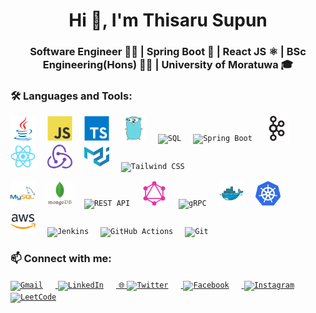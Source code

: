 <h1 align="center">Hi 👋, I'm Thisaru Supun</h1>
<h3 align="center">Software Engineer 👨‍💻 | Spring Boot 🍃 | React JS ⚛ | BSc Engineering(Hons) 👨‍🎓 | University of Moratuwa 🎓</h3>
<h3 align="left">🛠️ Languages and Tools:</h3>

<!-- 🧠 Languages -->
<p align="left">
  <code><img style="margin-right: 15px;" src="https://raw.githubusercontent.com/devicons/devicon/master/icons/java/java-original.svg" alt="Java" width="40" height="40"/></code>
  <code><img style="margin-right: 15px;" src="https://raw.githubusercontent.com/devicons/devicon/master/icons/javascript/javascript-original.svg" alt="JavaScript" width="40" height="40"/></code>
  <code><img style="margin-right: 15px;" src="https://raw.githubusercontent.com/devicons/devicon/master/icons/typescript/typescript-original.svg" alt="TypeScript" width="40" height="40"/></code>
  <code><img style="margin-right: 15px;" src="https://raw.githubusercontent.com/devicons/devicon/master/icons/go/go-original.svg" alt="Golang" width="40" height="40"/></code>
  <code><img style="margin-right: 15px;" src="https://www.svgrepo.com/show/255832/sql.svg" alt="SQL" width="40" height="40"/></code>
  <!-- 🧰 Frameworks & Libraries -->
  <code><img style="margin-right: 15px;" src="https://www.vectorlogo.zone/logos/springio/springio-icon.svg" alt="Spring Boot" width="40" height="40"/></code>
  <code><img style="margin-right: 15px;" src="https://raw.githubusercontent.com/devicons/devicon/master/icons/apachekafka/apachekafka-original.svg" alt="Kafka" width="40" height="40"/></code>
  <code><img style="margin-right: 15px;" src="https://raw.githubusercontent.com/devicons/devicon/master/icons/react/react-original.svg" alt="React" width="40" height="40"/></code>
  <code><img style="margin-right: 15px;" src="https://raw.githubusercontent.com/devicons/devicon/master/icons/redux/redux-original.svg" alt="Redux" width="40" height="40"/></code>
  <code><img style="margin-right: 15px;" src="https://raw.githubusercontent.com/devicons/devicon/master/icons/materialui/materialui-original.svg" alt="Material UI" width="40" height="40"/></code>
  <code><img style="margin-right: 15px;" src="https://www.vectorlogo.zone/logos/tailwindcss/tailwindcss-icon.svg" alt="Tailwind CSS" width="40" height="40"/></code>




</p>

<!-- 🗄️ Databases & APIs -->
<p align="left">
  <code><img style="margin-right: 15px;" src="https://raw.githubusercontent.com/devicons/devicon/master/icons/mysql/mysql-original-wordmark.svg" alt="MySQL" width="40" height="40"/></code>
  <code><img style="margin-right: 15px;" src="https://raw.githubusercontent.com/devicons/devicon/master/icons/mongodb/mongodb-original-wordmark.svg" alt="MongoDB" width="40" height="40"/></code>
  <code><img style="margin-right: 15px;" src="https://www.vectorlogo.zone/logos/getpostman/getpostman-icon.svg" alt="REST API" width="40" height="40"/></code>
  <code><img style="margin-right: 15px;" src="https://raw.githubusercontent.com/devicons/devicon/master/icons/graphql/graphql-plain.svg" alt="GraphQL" width="40" height="40"/></code>
  <code><img style="margin-right: 15px;" src="https://avatars.githubusercontent.com/u/7802525?s=200&v=4" alt="gRPC" width="40" height="40"/></code>
  <!-- ☁️ DevOps & Tools -->
  <code><img style="margin-right: 15px;" src="https://raw.githubusercontent.com/devicons/devicon/master/icons/docker/docker-original.svg" alt="Docker" width="40" height="40"/></code>
  <code><img style="margin-right: 15px;" src="https://raw.githubusercontent.com/devicons/devicon/master/icons/kubernetes/kubernetes-plain.svg" alt="Kubernetes" width="40" height="40"/></code>
  <code><img style="margin-right: 15px;" src="https://raw.githubusercontent.com/devicons/devicon/master/icons/amazonwebservices/amazonwebservices-original-wordmark.svg" alt="AWS" width="40" height="40"/></code>
  <code><img style="margin-right: 15px;" src="https://www.vectorlogo.zone/logos/jenkins/jenkins-icon.svg" alt="Jenkins" width="40" height="40"/></code>
  <code><img style="margin-right: 15px;" src="https://avatars.githubusercontent.com/u/44036562?s=200&v=4" alt="GitHub Actions" width="40" height="40"/></code>
  <code><img style="margin-right: 15px;" src="https://www.vectorlogo.zone/logos/git-scm/git-scm-icon.svg" alt="Git" width="40" height="40"/></code>
</p>

<h3 align="left">📫 Connect with me:</h3>
<p align="left">
  <!-- Gmail -->
  <a href="mailto:thisarusupun1314@gmail.com" target="_blank">
    <code><img src="https://raw.githubusercontent.com/gauravghongde/social-icons/master/PNG/Color/Gmail.png" alt="Gmail" height="20" style="margin-right: 20px;" /></code>
  </a>

  <!-- LinkedIn -->
  <a href="https://linkedin.com/in/thisarusupun" target="_blank">
    <code><img src="https://raw.githubusercontent.com/rahuldkjain/github-profile-readme-generator/master/src/images/icons/Social/linked-in-alt.svg" alt="LinkedIn" height="20" style="margin-right: 20px;" /></code>
  </a>

  <!-- Portfolio -->
  <a href="https://thisarusupun-portfolio1.netlify.app/" target="_blank">
    <code>🌐</code>
  </a>

  <!-- Twitter -->
  <a href="https://twitter.com/thisarusupun" target="_blank">
    <code><img src="https://raw.githubusercontent.com/rahuldkjain/github-profile-readme-generator/master/src/images/icons/Social/twitter.svg" alt="Twitter" height="20" style="margin-right: 20px;" /></code>
  </a>

  <!-- Facebook -->
  <a href="https://fb.com/thisarusc" target="_blank">
    <code><img src="https://raw.githubusercontent.com/rahuldkjain/github-profile-readme-generator/master/src/images/icons/Social/facebook.svg" alt="Facebook" height="20" style="margin-right: 20px;" /></code>
  </a>

  <!-- Instagram -->
  <a href="https://instagram.com/thisaru_supun" target="_blank">
    <code><img src="https://raw.githubusercontent.com/rahuldkjain/github-profile-readme-generator/master/src/images/icons/Social/instagram.svg" alt="Instagram" height="20" style="margin-right: 20px;" /></code>
  </a>

  <!-- LeetCode -->
  <a href="https://www.leetcode.com/thisarusupun" target="_blank">
    <code><img src="https://raw.githubusercontent.com/rahuldkjain/github-profile-readme-generator/master/src/images/icons/Social/leet-code.svg" alt="LeetCode" height="20" style="margin-right: 20px;" /></code>
  </a>
</p>





